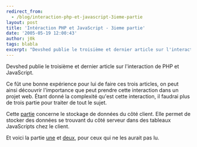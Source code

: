 ```yaml
---
redirect_from:
  - /blog/interaction-php-et-javascript-3ieme-partie
layout: post
title: 'Intéraction PHP et JavaScript - 3ieme partie'
date: '2005-05-19 12:00:43'
author: j0k
tags: blabla
excerpt: "Devshed publie le troisième et dernier article sur l'interaction de PHP et JavaScript.     \nCe fût une bonne expérience pour lui de faire ces trois articles, on peut ainsi découvrir l'importance que peut prendre cette interaction dans un projet web.   Étant donné la complexité qu'est cette interaction, il faudrai plus de trois partie pour traiter de tout      …"
---
```


Devshed publie le troisième et dernier article sur l'interaction de PHP et JavaScript.

Ce fût une bonne expérience pour lui de faire ces trois articles, on peut ainsi découvrir l'importance que peut prendre cette interaction dans un projet web.   Étant donné la complexité qu'est cette interaction, il faudrai plus de trois partie pour traiter de tout le sujet.

Cette [partie](http://www.devshed.com/c/a/PHP/PHP-and-JavaScript-Interaction-Storing-Data-in-the-Client-part-3/) concerne le stockage de données du côté client. Elle permet de stocker des données se trouvant du côté serveur dans des tableaux JavaScripts chez le client.

Et voici la partie [une](http://www.devshed.com/c/a/PHP/PHP-and-JavaScript-Interaction-Storing-Data-in-the-Client-part-1/) et [deux](http://www.devshed.com/c/a/PHP/PHP-and-JavaScript-Interaction-Storing-Data-in-the-Client-Part-2/), pour ceux qui ne les aurait pas lu.
